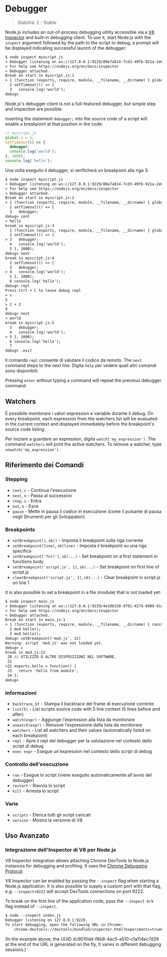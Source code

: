 # Debugger

<!--introduced_in=v0.9.12-->

> Stabilità: 2 - Stable

<!-- type=misc -->

Node.js includes an out-of-process debugging utility accessible via a [V8 Inspector](#debugger_v8_inspector_integration_for_node_js) and built-in debugging client. To use it, start Node.js with the `inspect` argument followed by the path to the script to debug; a prompt will be displayed indicating successful launch of the debugger:

```txt
$ node inspect myscript.js
< Debugger listening on ws://127.0.0.1:9229/80e7a814-7cd3-49fb-921a-2e02228cd5ba
< For help see https://nodejs.org/en/docs/inspector
< Debugger attached.
Break on start in myscript.js:1
> 1 (function (exports, require, module, __filename, __dirname) { global.x = 5;
  2 setTimeout(() => {
  3   console.log('world');
debug>
```

Node.js's debugger client is not a full-featured debugger, but simple step and inspection are possible.

Inserting the statement `debugger;` into the source code of a script will enable a breakpoint at that position in the code:

```js
// myscript.js
global.x = 5;
setTimeout(() => {
  debugger;
  console.log('world');
}, 1000);
console.log('hello');
```

Una volta eseguito il debugger, si verificherà un breakpoint alla riga 3:

```txt
$ node inspect myscript.js
< Debugger listening on ws://127.0.0.1:9229/80e7a814-7cd3-49fb-921a-2e02228cd5ba
< For help see https://nodejs.org/en/docs/inspector
< Debugger attached.
Break on start in myscript.js:1
> 1 (function (exports, require, module, __filename, __dirname) { global.x = 5;
  2 setTimeout(() => {
  3   debugger;
debug> cont
< hello
break in myscript.js:3
  1 (function (exports, require, module, __filename, __dirname) { global.x = 5;
  2 setTimeout(() => {
> 3   debugger;
  4   console.log('world');
  5 }, 1000);
debug> next
break in myscript.js:4
  2 setTimeout(() => {
  3   debugger;
> 4   console.log('world');
  5 }, 1000);
  6 console.log('hello');
debug> repl
Press Ctrl + C to leave debug repl
> x
5
> 2 + 2
4
debug> next
< world
break in myscript.js:5
  3   debugger;
  4   console.log('world');
> 5 }, 1000);
  6 console.log('hello');
  7
debug> .exit
```

Il comando `repl` consente di valutare il codice da remoto. The `next` command steps to the next line. Digita `help` per vedere quali altri comandi sono disponibili.

Pressing `enter` without typing a command will repeat the previous debugger command.

## Watchers

È possibile monitorare i valori expression e variable durante il debug. On every breakpoint, each expression from the watchers list will be evaluated in the current context and displayed immediately before the breakpoint's source code listing.

Per iniziare a guardare un expression, digita `watch('my_expression')`. The command `watchers` will print the active watchers. To remove a watcher, type `unwatch('my_expression')`.

## Riferimento dei Comandi

### Stepping

* `cont`, `c` - Continua l'esecuzione
* `next`, `n` - Passa al successivo
* `step`, `s` - Entra
* `out`, `o` - Esce
* `pause` - Mette in pausa il codice in esecuzione (come il pulsante di pausa negli Strumenti per gli Sviluppatori)

### Breakpoints

* `setBreakpoint()`, `sb()` - Imposta il breakpoint sulla riga corrente
* `setBreakpoint(line)`, `sb(line)` - Imposta il breakpoint su una riga specifica
* `setBreakpoint('fn()')`, `sb(...)` - Set breakpoint on a first statement in functions body
* `setBreakpoint('script.js', 1)`, `sb(...)` - Set breakpoint on first line of script.js
* `clearBreakpoint('script.js', 1)`, `cb(...)` - Clear breakpoint in script.js on line 1

It is also possible to set a breakpoint in a file (module) that is not loaded yet:

```txt
$ node inspect main.js
< Debugger listening on ws://127.0.0.1:9229/4e3db158-9791-4274-8909-914f7facf3bd
< For help see https://nodejs.org/en/docs/inspector
< Debugger attached.
Break on start in main.js:1
> 1 (function (exports, require, module, __filename, __dirname) { const mod = require('./mod.js');
  2 mod.hello();
  3 mod.hello();
debug> setBreakpoint('mod.js', 22)
Warning: script 'mod.js' was not loaded yet.
debug> c
break in mod.js:22
 20 // UTILIZZO O ALTRE DISPOSIZIONI NEL SOFTWARE.
 21
>22 exports.hello = function() {
 23   return 'hello from module';
 24 };
debug>
```

### Informazioni

* `backtrace`, `bt` - Stampa il backtrace del frame di esecuzione corrente
* `list(5)` - List scripts source code with 5 line context (5 lines before and after)
* `watch(expr)` - Aggiunge l'expression alla lista da monitorare
* `unwatch(expr)` - Rimuove l'expressione dalla lista da monitorare
* `watchers` - List all watchers and their values (automatically listed on each breakpoint)
* `repl` - Apre il repl del debugger per la valutazione nel contesto dello script di debug
* `exec expr` - Esegue un'expression nel contesto dello script di debug

### Controllo dell'esecuzione

* `run` - Esegue lo script (viene eseguito automaticamente all'avvio del debugger)
* `restart` - Riavvia lo script
* `kill` - Arresta lo script

### Varie

* `scripts` - Elenca tutti gli script caricati
* `version` - Mostra la versione di V8

## Uso Avanzato

### Integrazione dell'Inspector di V8 per Node.js

V8 Inspector integration allows attaching Chrome DevTools to Node.js instances for debugging and profiling. It uses the [Chrome Debugging Protocol](https://chromedevtools.github.io/debugger-protocol-viewer/).

V8 Inspector can be enabled by passing the `--inspect` flag when starting a Node.js application. It is also possible to supply a custom port with that flag, e.g. `--inspect=9222` will accept DevTools connections on port 9222.

To break on the first line of the application code, pass the `--inspect-brk` flag instead of `--inspect`.

```txt
$ node --inspect index.js
Debugger listening on 127.0.0.1:9229.
To start debugging, open the following URL in Chrome:
    chrome-devtools://devtools/bundled/inspector.html?experiments=true&v8only=true&ws=127.0.0.1:9229/dc9010dd-f8b8-4ac5-a510-c1a114ec7d29
```

(In the example above, the UUID dc9010dd-f8b8-4ac5-a510-c1a114ec7d29 at the end of the URL is generated on the fly, it varies in different debugging sessions.)